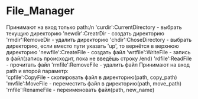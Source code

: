 # File_Manager
Принимают на вход только path:/n
  'curdir':CurrentDirectory - выбрать текущую директорию
  'newdir':CreatrDir - создать директорию
  'rmdir':RemoveDir - удалить директорию
  'chdir':ChoseDirectory - выбрать директорию, если вместо пути указать 'up', то вернётся в верхнюю директорию
  'newfile':CreateFile - создать файл
  'wrtfile':WriteFile - запись в файл(запись происходит, пока не введёшь строку /end)
  'rdfile':ReadFile - прочитать файл
  'rmfile':RemoveFile - удалить файл
Принимают на вход path и второй параметр:  
  'cpfile':CopyFile - скопировать файл в директорию(path, copy_path)
  'mvfile':MoveFile - переместить файл в директорию(path, move_path)
  'rnfile':RenameFile - переименовать файл(path, new_name)
